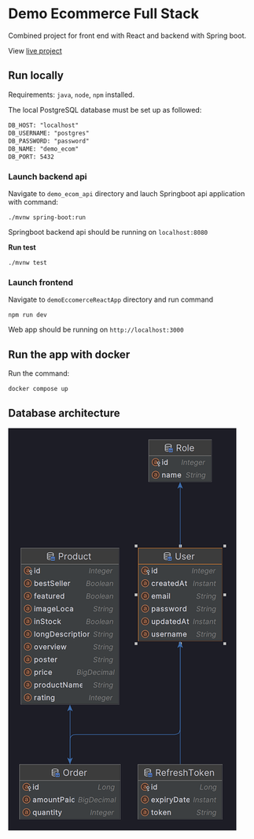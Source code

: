 # Demo Ecommerce Full Stack
Combined project for front end with React and backend with Spring boot.

View [live project](https://ecom.demo.knartdev.top/)

## Run locally
Requirements: `java`, `node`, `npm` installed.

The local PostgreSQL database must be set up as followed:
```
DB_HOST: "localhost"
DB_USERNAME: "postgres"
DB_PASSWORD: "password"
DB_NAME: "demo_ecom"
DB_PORT: 5432
```
### Launch backend api
Navigate to `demo_ecom_api` directory and lauch Springboot api application with command:
```
./mvnw spring-boot:run
```
Springboot backend api should be running on `localhost:8080`

**Run test**
```
./mvnw test
```

### Launch frontend 
Navigate to `demoEccomerceReactApp` directory and run command
```
npm run dev
```
Web app should be running on `http://localhost:3000`

## Run the app with docker
Run the command:
```bash
docker compose up 
```

## Database architecture
![database visual](contents\dbvisual.png)

